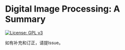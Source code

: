 # Digital Image Processing: A Summary

[![License: GPL v3](https://img.shields.io/badge/License-GPLv3-blue.svg)](https://www.gnu.org/licenses/gpl-3.0)

如有补充和订正，请提Issue。